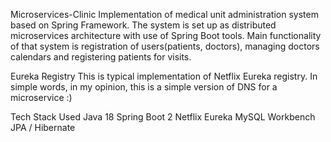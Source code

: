 Microservices-Clinic
Implementation of medical unit administration system based on Spring Framework.
The system is set up as distributed microservices architecture with use of Spring Boot tools.
Main functionality of that system is registration of users(patients, doctors),
managing doctors calendars and registering patients for visits.

Eureka Registry
This is typical implementation of Netflix Eureka registry. In simple words, 
in my opinion, this is a simple version of DNS for a microservice :)

Tech Stack Used
Java 18
Spring Boot 2
Netflix Eureka
MySQL Workbench
JPA / Hibernate
